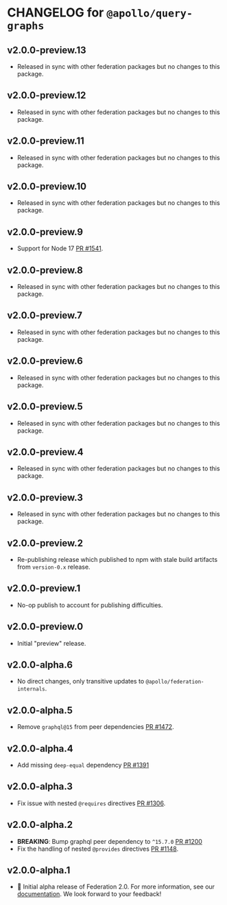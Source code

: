 # CHANGELOG for `@apollo/query-graphs`

## v2.0.0-preview.13

- Released in sync with other federation packages but no changes to this package.

## v2.0.0-preview.12

- Released in sync with other federation packages but no changes to this package.

## v2.0.0-preview.11

- Released in sync with other federation packages but no changes to this package.

## v2.0.0-preview.10

- Released in sync with other federation packages but no changes to this package.

## v2.0.0-preview.9

- Support for Node 17 [PR #1541](https://github.com/apollographql/federation/pull/1541).

## v2.0.0-preview.8

- Released in sync with other federation packages but no changes to this package.

## v2.0.0-preview.7

- Released in sync with other federation packages but no changes to this package.

## v2.0.0-preview.6

- Released in sync with other federation packages but no changes to this package.

## v2.0.0-preview.5

- Released in sync with other federation packages but no changes to this package.

## v2.0.0-preview.4

- Released in sync with other federation packages but no changes to this package.

## v2.0.0-preview.3

- Released in sync with other federation packages but no changes to this package.

## v2.0.0-preview.2

- Re-publishing release which published to npm with stale build artifacts from `version-0.x` release.

## v2.0.0-preview.1

- No-op publish to account for publishing difficulties.

## v2.0.0-preview.0

- Initial "preview" release.

## v2.0.0-alpha.6

- No direct changes, only transitive updates to `@apollo/federation-internals`.

## v2.0.0-alpha.5

- Remove `graphql@15` from peer dependencies [PR #1472](https://github.com/apollographql/federation/pull/1472).

## v2.0.0-alpha.4

- Add missing `deep-equal` dependency [PR #1391](https://github.com/apollographql/federation/pull/1391)

## v2.0.0-alpha.3

- Fix issue with nested `@requires` directives [PR #1306](https://github.com/apollographql/federation/pull/1306).

## v2.0.0-alpha.2

- __BREAKING__: Bump graphql peer dependency to `^15.7.0` [PR #1200](https://github.com/apollographql/federation/pull/1200)
- Fix the handling of nested `@provides` directives [PR #1148](https://github.com/apollographql/federation/pull/1148).

## v2.0.0-alpha.1

- :tada: Initial alpha release of Federation 2.0.  For more information, see our [documentation](https://www.apollographql.com/docs/federation/v2/).  We look forward to your feedback!
